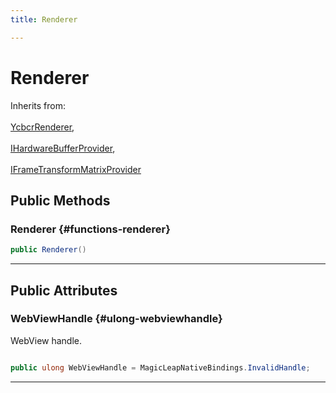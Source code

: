 ```yaml
---
title: Renderer

---
```


# Renderer







Inherits from: <br></br>[YcbcrRenderer](/unity-api/api/UnityEngine.XR.MagicLeap/YcbcrRenderer/UnityEngine.XR.MagicLeap.YcbcrRenderer.md),<br></br>[IHardwareBufferProvider](/unity-api/api/UnityEngine.XR.MagicLeap/YcbcrRenderer/UnityEngine.XR.MagicLeap.YcbcrRenderer.IHardwareBufferProvider.md),<br></br>[IFrameTransformMatrixProvider](/unity-api/api/UnityEngine.XR.MagicLeap/YcbcrRenderer/UnityEngine.XR.MagicLeap.YcbcrRenderer.IFrameTransformMatrixProvider.md)




## Public Methods

###  Renderer {#functions-renderer}

```csharp
public Renderer()
```






-----------

## Public Attributes

### WebViewHandle {#ulong-webviewhandle}

WebView handle. 

```csharp

public ulong WebViewHandle = MagicLeapNativeBindings.InvalidHandle;

```






-----------

